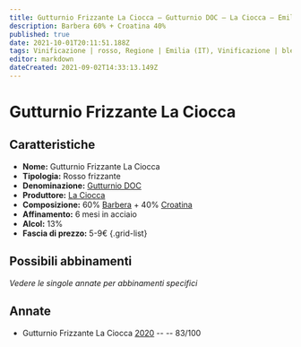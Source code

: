 ```yaml
---
title: Gutturnio Frizzante La Ciocca – Gutturnio DOC – La Ciocca – Emilia (IT) – 5-9€ – 2★
description: Barbera 60% + Croatina 40% 
published: true
date: 2021-10-01T20:11:51.188Z
tags: Vinificazione | rosso, Regione | Emilia (IT), Vinificazione | blend, Vinificazione | frizzante, Valutazioni | 2 stelle, Vitigni | Barbera, Vitigni | Croatina, Prezzi | 5-9€
editor: markdown
dateCreated: 2021-09-02T14:33:13.149Z
---
```


# Gutturnio Frizzante La Ciocca 

## Caratteristiche
- **Nome:** Gutturnio Frizzante La Ciocca 
- **Tipologia:** Rosso frizzante
- **Denominazione:** [Gutturnio DOC](/denominazioni/Italia/Emilia/DOC-Gutturnio)
- **Produttore:** [La Ciocca](/produttori/Italia/Emilia/La-Ciocca) 
- **Composizione:** 60% [Barbera](/vitigni/Italia/barbera) + 40% [Croatina](/vitigni/Italia/croatina)
- **Affinamento:** 6 mesi in acciaio 
- **Alcol:** 13%
- **Fascia di prezzo:** 5-9€
{.grid-list}

## Possibili abbinamenti
*Vedere le singole annate per abbinamenti specifici*


## Annate
- Gutturnio Frizzante La Ciocca [2020](/vini/Italia/Emilia/La-Ciocca/Gutturnio-Frizzante-La-Ciocca/2020) -- <span class="star-2"></span> -- 83/100
